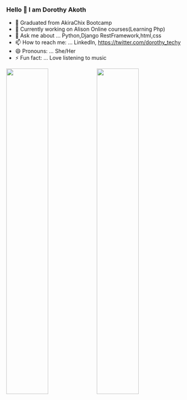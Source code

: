 ### Hello 👋 I am Dorothy Akoth




- 🔭 Graduated from AkiraChix Bootcamp
- 🌱 Currently working on Alison Online courses(Learning Php)
- 💬 Ask me about ... Python,Django RestFramework,html,css
- 📫 How to reach me: ... LinkedIn,    https://twitter.com/dorothy_techy
- 😄 Pronouns: ... She/Her
- ⚡ Fun fact: ...  Love listening to music



<img align="left" width="47%" src="https://github-readme-stats.vercel.app/api?username=Dorothy2020&show_icons=true&theme=radical"/>
<img align="left" width="47%" src="https://github-readme-stats.vercel.app/api/top-langs/?username=Dorothy2020&layout=compact"/>


